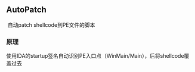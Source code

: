 ## AutoPatch

​	自动patch shellcode到PE文件的脚本

### 原理

​	使用IDA的startup签名自动识别PE入口点（WinMain/Main），后将shellcode覆盖过去

